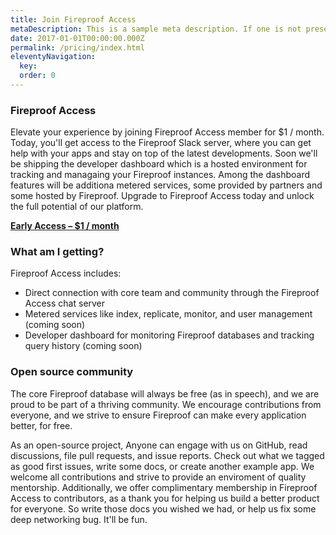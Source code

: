```yaml
---
title: Join Fireproof Access
metaDescription: This is a sample meta description. If one is not present in your page/post's front matter, the default metadata.description will be used instead.
date: 2017-01-01T00:00:00.000Z
permalink: /pricing/index.html
eleventyNavigation:
  key: 
  order: 0
---
```

### Fireproof Access

Elevate your experience by joining Fireproof Access member for $1 / month. Today, you'll get access to the Fireproof Slack server, where you can get help with your apps and stay on top of the latest developments. Soon we'll be shipping the developer dashboard which is a hosted environment for tracking and managaing your Fireproof instances. Among the dashboard features will be additiona metered services, some provided by partners and some hosted by Fireproof. Upgrade to Fireproof Access today and unlock the full potential of our platform.

[**Early Access – $1 / month**](https://buy.stripe.com/test_aEUcPL8Hz9praVq146)

### What am I getting?

Fireproof Access includes:

* Direct connection with core team and community through the Fireproof Access chat server
* Metered services like index, replicate, monitor, and user management (coming soon)
* Developer dashboard for monitoring Fireproof databases and tracking query history (coming soon)

### Open source community

The core Fireproof database will always be free (as in speech), and we are proud to be part of a thriving community. We encourage contributions from everyone, and we strive to ensure Fireproof can make every application better, for free.

As an open-source project,  Anyone can engage with us on GitHub, read discussions, file pull requests, and issue reports. Check out what we tagged as good first issues, write some docs, or create another example app. We welcome all contributions and strive to provide an enviroment of quality mentorship. Additionally, we offer complimentary membership in Fireproof Access to contributors, as a thank you for helping us build a better product for everyone. So write those docs you wished we had, or help us fix some deep networking bug. It'll be fun.